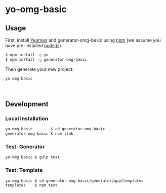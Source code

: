 # yo-omg-basic 
 
## Usage 

First, install [Yeoman](http://yeoman.io) and generator-omg-basic using [npm](https://www.npmjs.com/) (we assume you have pre-installed [node.js](https://nodejs.org/)).

```bash
$ npm install -g yo
$ npm install -g generator-omg-basic
```

Then generate your new project:

```bash
yo omg-basic
```

<br />

## Development

### Local Installation

```bash
yo-omg-basic        $ cd generator-omg-basic
generator-omg-basic $ npm link
```

### Test: Generator

```bash
yo-omg basic $ gulp test
```

### Test: Template

```bash
yo-omg basic $ cd generator-omg-basic/generator/app/templates
templates    $ npm test
```

